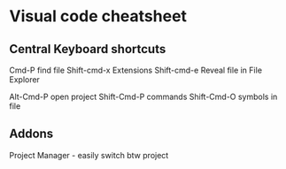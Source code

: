# Visual code cheatsheet
## Central Keyboard shortcuts
Cmd-P 		find file
Shift-cmd-x 	Extensions
Shift-cmd-e	Reveal file in File Explorer

Alt-Cmd-P 	open project
Shift-Cmd-P	commands
Shift-Cmd-O	symbols in file

## Addons
Project Manager - easily switch btw project

